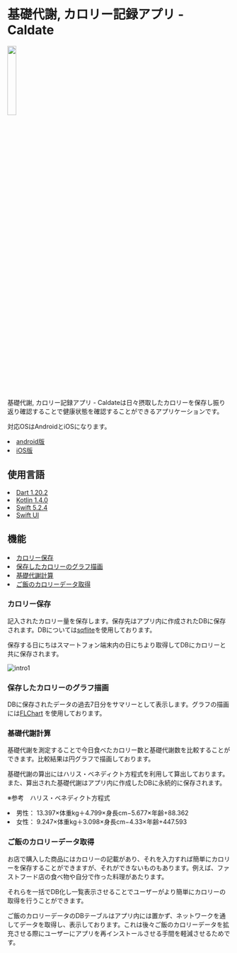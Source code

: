 
<h1>基礎代謝, カロリー記録アプリ - Caldate</h1>

<img src="https://user-images.githubusercontent.com/43976208/91845212-bb016580-ec93-11ea-913d-2a7c5fd5069f.png" width=20%>




<p>基礎代謝, カロリー記録アプリ - Caldateは日々摂取したカロリーを保存し振り返り確認することで健康状態を確認することができるアプリケーションです。</p>
<p>対応OSはAndroidとiOSになります。</p>
<ui>
    <li><a href="https://play.google.com/store/apps/details?id=com.makotoaoki.Caldate2">android版</a></li>
    <li><a href="https://apps.apple.com/us/app/id1487352735">iOS版</a></li>
</ui>

<h2>使用言語</h2>
<ui>
    <li><a href="https://dart.dev/">Dart 1.20.2</a></li>
    <li><a href="https://kotlinlang.org/">Kotlin 1.4.0</a></li>
    <li><a href="https://developer.apple.com/jp/swift/">Swift 5.2.4</a></li>
    <li><a href="https://developer.apple.com/jp/xcode/swiftui/">Swift UI</a></li>
</ui>

<h2>機能</h2>
<ui>
    <li><a href="#func1">カロリー保存</a></li>
    <li><a href="#func2">保存したカロリーのグラフ描画</a></li>
    <li><a href="#func3">基礎代謝計算</a></li>
    <li><a href="#func4">ご飯のカロリーデータ取得</a></li>
</ui>

<h3 name="func1">カロリー保存</h3>
<p>記入されたカロリー量を保存します。保存先はアプリ内に作成されたDBに保存されます。DBについては<a href="https://pub.dev/packages/sqflite">sqflite</a>を使用しております。</p>
<p>保存する日にちはスマートフォン端末内の日にちより取得してDBにカロリーと共に保存されます。</p>

![intro1](https://user-images.githubusercontent.com/43976208/91918972-76131880-ecff-11ea-9fe9-970a596e03aa.png)


<h3 name="func2">保存したカロリーのグラフ描画</h3>
<p>DBに保存されたデータの過去7日分をサマリーとして表示します。グラフの描画には<a href="https://pub.dev/packages/fl_chart">FLChart</a>
を使用しております。</p>

<h3 name="func3">基礎代謝計算</h3>
<p>基礎代謝を測定することで今日食べたカロリー数と基礎代謝数を比較することができます。比較結果は円グラフで描画しております。</p>
<p>基礎代謝の算出にはハリス・ベネディクト方程式を利用して算出しております。また、算出された基礎代謝はアプリ内に作成したDBに永続的に保存されます。</p>

<p>※参考　ハリス・ベネディクト方程式</p>
<ui>
    <li>男性： 13.397×体重kg＋4.799×身長cm−5.677×年齢+88.362</li>
    <li>女性： 9.247×体重kg＋3.098×身長cm−4.33×年齢+447.593</li>
<ui>

<h3 name="func4">ご飯のカロリーデータ取得</h3>
<p>お店で購入した商品にはカロリーの記載があり、それを入力すれば簡単にカロリーを保存することができますが、それができないものもあります。例えば、ファストフード店の食べ物や自分で作った料理があたります。</p>
<p>それらを一括でDB化し一覧表示させることでユーザーがより簡単にカロリーの取得を行うことができます。</p>
<p>ご飯のカロリーデータのDBテーブルはアプリ内には置かず、ネットワークを通してデータを取得し、表示しております。これは後々ご飯のカロリーデータを拡充させる際にユーザーにアプリを再インストールさせる手間を軽減させるためです。</p>